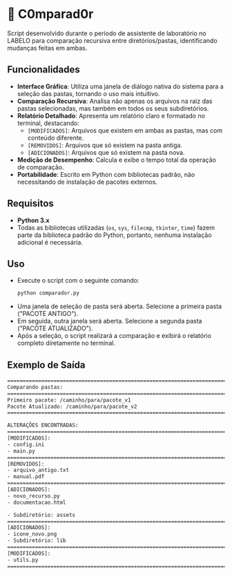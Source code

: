 # 🔎 C0mparad0r
Script desenvolvido durante o período de assistente de laboratório no LABELO para comparação recursiva entre diretórios/pastas, identificando mudanças feitas em ambas.

## Funcionalidades
- **Interface Gráfica**: Utiliza uma janela de diálogo nativa do sistema para a seleção das pastas, tornando o uso mais intuitivo.
- **Comparação Recursiva**: Analisa não apenas os arquivos na raiz das pastas selecionadas, mas também em todos os seus subdiretórios.
- **Relatório Detalhado**: Apresenta um relatório claro e formatado no terminal, destacando:
    - `[MODIFICADOS]`: Arquivos que existem em ambas as pastas, mas com conteúdo diferente.
    - `[REMOVIDOS]`: Arquivos que só existem na pasta antiga.
    - `[ADICIONADOS]`: Arquivos que só existem na pasta nova.
- **Medição de Desempenho**: Calcula e exibe o tempo total da operação de comparação.
- **Portabilidade**: Escrito em Python com bibliotecas padrão, não necessitando de instalação de pacotes externos.

## Requisitos
- **Python 3.x**
- Todas as bibliotecas utilizadas (`os`, `sys`, `filecmp`, `tkinter`, `time`) fazem parte da biblioteca padrão do Python, portanto, nenhuma instalação adicional é necessária.

## Uso
- Execute o script com o seguinte comando:
    ```bash
    python comparador.py
    ```
- Uma janela de seleção de pasta será aberta. Selecione a primeira pasta ("PACOTE ANTIGO").
- Em seguida, outra janela será aberta. Selecione a segunda pasta ("PACOTE ATUALIZADO").
- Após a seleção, o script realizará a comparação e exibirá o relatório completo diretamente no terminal.

## Exemplo de Saída
```bash
================================================================================
Comparando pastas:
================================================================================
Primeiro pacote: /caminho/para/pacote_v1
Pacote Atualizado: /caminho/para/pacote_v2
================================================================================

ALTERAÇÕES ENCONTRADAS:
================================================================================
[MODIFICADOS]:
- config.ini
- main.py
================================================================================
[REMOVIDOS]:
- arquivo_antigo.txt
- manual.pdf
================================================================================
[ADICIONADOS]:
- novo_recurso.py
- documentacao.html

- Subdiretório: assets
================================================================================
[ADICIONADOS]:
- icone_novo.png
- Subdiretório: lib
================================================================================
[MODIFICADOS]:
- utils.py
================================================================================
```
